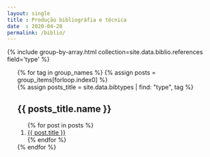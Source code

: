```yaml
---
layout: single
title : Produção bibliográfia e técnica
date  : 2020-04-28
permalink: /biblio/
---
```

{% include group-by-array.html collection=site.data.biblio.references field='type' %}

<ul style="list-style: none;">
  {% for tag in group_names %}
    {% assign posts = group_items[forloop.index0] %}
    <li>
    {% assign posts_title = site.data.bibtypes | find: "type", tag %}
      <h2 id="{{ tag }}">{{ posts_title.name }}</h2>
      <ol>
        {% for post in posts %}
        <li>
          <a href='{{ site.baseurl }}{{ post.url }}'>{{ post.title }}</a>
        </li>
        {% endfor %}
      </ol>
    </li>
  {% endfor %}
</ul>
